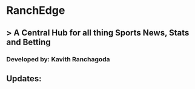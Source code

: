 # RanchEdge
## > A Central Hub for all thing Sports News, Stats and Betting
### Developed by: Kavith Ranchagoda

## Updates:

